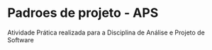 # Padroes de projeto - APS
Atividade Prática realizada para a Disciplina de Análise e Projeto de Software
